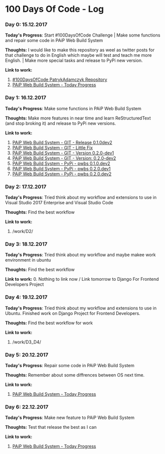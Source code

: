 # 100 Days Of Code - Log

### Day 0: 15.12.2017

**Today's Progress**: Start #100DaysOfCode Challenge | Make some functions and repair some code in PAiP Web Build System

**Thoughts:** I would like to make this repository as weel as twitter posts for that challenge to do in English which maybe will test and teach me more English. | Make more special tasks and release to PyPi new version.

**Link to work:**
1. [#100DaysOfCode PatrykAdamczyk Repository](https://github.com/PatrykAdamczyk/everyday-code)
2. [PAiP Web Build System - Today Progress](https://gitlab.com/paip-web/pwbs/commit/dd0aa1f9256029e1efcc2c0b7421e76d32857a79)

### Day 1: 16.12.2017

**Today's Progress**: Make some functions in PAiP Web Build System

**Thoughts:** Make more features in near time and learn ReStructuredText (and stop broking it) and release to PyPi new versions.

**Link to work:**
1. [PAiP Web Build System - GIT - Release 0.1.0dev2](https://gitlab.com/paip-web/pwbs/commit/777b7d6fbbdefef742fb23bfb88a7592e5682851)
2. [PAiP Web Build System - GIT - Little Fix](https://gitlab.com/paip-web/pwbs/commit/c226f37c7df1ec00d9036507420a98687050934b)
3. [PAiP Web Build System - GIT - Version 0.2.0-dev1](https://gitlab.com/paip-web/pwbs/commit/bcb2fa213de00b5e5738ae0732321dbbe437b0cc)
4. [PAiP Web Build System - GIT - Version: 0.2.0-dev2](https://gitlab.com/paip-web/pwbs/commit/3cf4b64593c40a21253166a51d16311a118ab563)
5. [PAiP Web Build System - PyPi - pwbs 0.1.0.dev2](https://pypi.org/project/pwbs/0.1.0.dev2/)
6. [PAiP Web Build System - PyPi - pwbs 0.2.0.dev1](https://pypi.org/project/pwbs/0.2.0.dev1/)
7. [PAiP Web Build System - PyPi - pwbs 0.2.0.dev2](https://pypi.org/project/pwbs/0.2.0.dev2/)

### Day 2: 17.12.2017

**Today's Progress**: Tried think about my workflow and extensions to use in Visual Studio 2017 Enterprise and Visual Studio Code

**Thoughts:** Find the best workflow

**Link to work:**
1. <repo>/work/D2/

### Day 3: 18.12.2017

**Today's Progress**: Tried think about my workflow and maybe makee work environment in ubuntu

**Thoughts:** Find the best workflow

**Link to work:**
0. Nothing to link now / Link tomorrow to Django For Frontend Developers Project

### Day 4: 19.12.2017

**Today's Progress**: Tried think about my workflow and extensions to use in Ubuntu. Finished work on Django Project for Frontend Developers.

**Thoughts:** Find the best workflow for work

**Link to work:**
1. <repo>/work/D3_D4/

### Day 5: 20.12.2017

**Today's Progress**: Repair some code in PAiP Web Build System

**Thoughts:** Remember about some diffrences between OS next time.

**Link to work:**
1. [PAiP Web Build System - Today Progress](https://gitlab.com/paip-web/pwbs/commit/279d69ec21e79d28b8143b44d03787518fb62ee9)

### Day 6: 22.12.2017

**Today's Progress**: Make new feature to PAiP Web Build System

**Thoughts:** Test that release the best as I can

**Link to work:**
1. [PAiP Web Build System - Today Progress](https://gitlab.com/paip-web/pwbs/commit/2579c67977d26374de11ad4a0af8af1c11fdb3ca)
